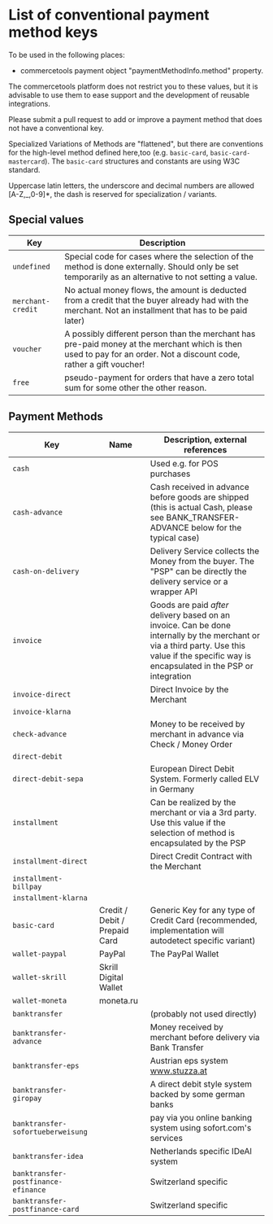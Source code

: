 # List of conventional payment method keys

To be used in the following places:
 * commercetools payment object "paymentMethodInfo.method" property. 

The commercetools platform does not restrict you to these values, but it is advisable to use them to ease support and 
the development of reusable integrations. 

Please submit a pull request to add or improve a payment method that does not have a conventional key. 

Specialized Variations of Methods are "flattened", but there are conventions for the high-level method defined here,too 
(e.g. `basic-card`, `basic-card-mastercard`).  The `basic-card` structures and constants are using W3C standard. 

Uppercase latin letters, the underscore and decimal numbers are allowed \[A-Z,_,0-9\]\*, the dash is reserved for 
specialization / variants. 

## Special values 
| Key | Description |
|---|---|
| `undefined` | Special code for cases where the selection of the method is done externally. Should only be set temporarily as an alternative to not setting a value.  |
| `merchant-credit` | No actual money flows, the amount is deducted from a credit that the buyer already had with the merchant. Not an installment that has to be paid later) |
| `voucher` | A possibly different person than the merchant has pre-paid money at  the merchant which is then used to pay for an order. Not a discount code, rather a gift voucher!  |
| `free` | pseudo-payment for orders that have a zero total sum for some other the other reason.  |

## Payment Methods

| Key | Name | Description, external references |
|---|---|---|
| `cash` |  | Used e.g. for POS purchases |
| `cash-advance` |  | Cash received in advance before goods are shipped (this is actual Cash, please see BANK_TRANSFER-ADVANCE below for the typical case) |
| `cash-on-delivery` |  | Delivery Service collects the Money from the buyer. The "PSP" can be directly the delivery service or a wrapper API |
| `invoice` |  | Goods are paid _after_ delivery based on an invoice. Can be done internally by the merchant or via a third party. Use this value if the specific way is encapsulated in the PSP or integration |
| `invoice-direct` |  | Direct Invoice by the Merchant |
| `invoice-klarna` |  |  |
| `check-advance` |  | Money to be received by merchant in advance via Check / Money Order |
| `direct-debit` |  |  |
| `direct-debit-sepa` |  | European Direct Debit System. Formerly called ELV in Germany |
| `installment` |  | Can be realized by the merchant or via a 3rd party. Use this value if the selection of method is encapsulated by the PSP |
| `installment-direct` |  | Direct Credit Contract with the Merchant |
| `installment-billpay` |  |  |
| `installment-klarna` |  |  |
| `basic-card` | Credit / Debit / Prepaid Card | Generic Key for any type of Credit Card (recommended, implementation will autodetect specific variant) |
| `wallet-paypal` | PayPal | The PayPal Wallet |
| `wallet-skrill` | Skrill Digital Wallet |  |
| `wallet-moneta` | moneta.ru |  |
| `banktransfer` |  | (probably not used directly) |
| `banktransfer-advance` |  | Money received by merchant before delivery via Bank Transfer |
| `banktransfer-eps` |  | Austrian eps system www.stuzza.at  |
| `banktransfer-giropay` |  | A direct debit style system backed by some german banks |
| `banktransfer-sofortueberweisung` |  | pay via you online banking system using sofort.com's services |
| `banktransfer-idea` |  | Netherlands specific IDeAl system |
| `banktransfer-postfinance-efinance` |  | Switzerland specific |
| `banktransfer-postfinance-card` |  | Switzerland specific |


